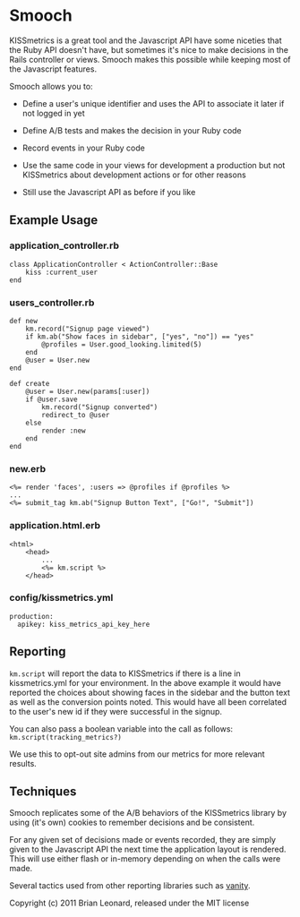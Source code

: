 # Smooch
KISSmetrics is a great tool and the Javascript API have some niceties that the Ruby API doesn't have, but sometimes it's nice to make decisions in the Rails controller or views. Smooch makes this possible while keeping most of the Javascript features.

Smooch allows you to:
  
* Define a user's unique identifier and uses the API to associate it later if not logged in yet

* Define A/B tests and makes the decision in your Ruby code

* Record events in your Ruby code

* Use the same code in your views for development a production but not KISSmetrics about development actions or for other reasons

* Still use the Javascript API as before if you like

## Example Usage

### application_controller.rb
	class ApplicationController < ActionController::Base
		kiss :current_user
	end

### users_controller.rb
	def new
		km.record("Signup page viewed")
		if km.ab("Show faces in sidebar", ["yes", "no"]) == "yes"
			@profiles = User.good_looking.limited(5)
		end
		@user = User.new
	end
	
	def create
		@user = User.new(params[:user])
		if @user.save
			km.record("Signup converted")
			redirect_to @user
		else
			render :new
		end
	end

### new.erb
	<%= render 'faces', :users => @profiles if @profiles %>
	...
	<%= submit_tag km.ab("Signup Button Text", ["Go!", "Submit"])

### application.html.erb
	<html>
		<head>
			...
			<%= km.script %>
		</head>

### config/kissmetrics.yml
    production:
      apikey: kiss_metrics_api_key_here

## Reporting

`km.script` will report the data to KISSmetrics if there is a line in kissmetrics.yml for your environment. In the above example it would have reported the choices about showing faces in the sidebar and the button text as well as the conversion points noted. This would have all been correlated to the user's new id if they were successful in the signup.

You can also pass a boolean variable into the call as follows: `km.script(tracking_metrics?)`

We use this to opt-out site admins from our metrics for more relevant results.

## Techniques

Smooch replicates some of the A/B behaviors of the KISSmetrics library by using (it's own) cookies to remember decisions and be consistent.

For any given set of decisions made or events recorded, they are simply given to the Javascript API the next time the application layout is rendered. This will use either flash or in-memory depending on when the calls were made.

Several tactics used from other reporting libraries such as [vanity](https://github.com/assaf/vanity).




Copyright (c) 2011 Brian Leonard, released under the MIT license
